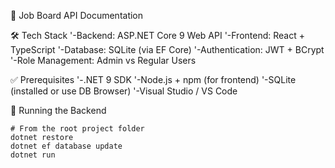 📘 Job Board API Documentation

🛠 Tech Stack
'-Backend: ASP.NET Core 9 Web API
'-Frontend: React + TypeScript
'-Database: SQLite (via EF Core)
'-Authentication: JWT + BCrypt
'-Role Management: Admin vs Regular Users

✅ Prerequisites
'-.NET 9 SDK
'-Node.js + npm (for frontend)
'-SQLite (installed or use DB Browser)
'-Visual Studio / VS Code

🧪 Running the Backend
```
# From the root project folder
dotnet restore
dotnet ef database update
dotnet run
```
